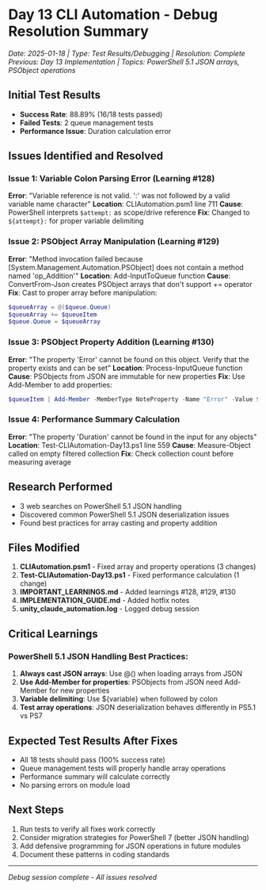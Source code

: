 # Day 13 CLI Automation - Debug Resolution Summary
*Date: 2025-01-18 | Type: Test Results/Debugging | Resolution: Complete*
*Previous: Day 13 Implementation | Topics: PowerShell 5.1 JSON arrays, PSObject operations*

## Initial Test Results
- **Success Rate**: 88.89% (16/18 tests passed)
- **Failed Tests**: 2 queue management tests
- **Performance Issue**: Duration calculation error

## Issues Identified and Resolved

### Issue 1: Variable Colon Parsing Error (Learning #128)
**Error**: "Variable reference is not valid. ':' was not followed by a valid variable name character"
**Location**: CLIAutomation.psm1 line 711
**Cause**: PowerShell interprets `$attempt:` as scope/drive reference
**Fix**: Changed to `${attempt}:` for proper variable delimiting

### Issue 2: PSObject Array Manipulation (Learning #129)
**Error**: "Method invocation failed because [System.Management.Automation.PSObject] does not contain a method named 'op_Addition'"
**Location**: Add-InputToQueue function
**Cause**: ConvertFrom-Json creates PSObject arrays that don't support += operator
**Fix**: Cast to proper array before manipulation:
```powershell
$queueArray = @($queue.Queue)
$queueArray += $queueItem
$queue.Queue = $queueArray
```

### Issue 3: PSObject Property Addition (Learning #130)
**Error**: "The property 'Error' cannot be found on this object. Verify that the property exists and can be set"
**Location**: Process-InputQueue function
**Cause**: PSObjects from JSON are immutable for new properties
**Fix**: Use Add-Member to add properties:
```powershell
$queueItem | Add-Member -MemberType NoteProperty -Name "Error" -Value $result.Error -Force
```

### Issue 4: Performance Summary Calculation
**Error**: "The property 'Duration' cannot be found in the input for any objects"
**Location**: Test-CLIAutomation-Day13.ps1 line 559
**Cause**: Measure-Object called on empty filtered collection
**Fix**: Check collection count before measuring average

## Research Performed
- 3 web searches on PowerShell 5.1 JSON handling
- Discovered common PowerShell 5.1 JSON deserialization issues
- Found best practices for array casting and property addition

## Files Modified
1. **CLIAutomation.psm1** - Fixed array and property operations (3 changes)
2. **Test-CLIAutomation-Day13.ps1** - Fixed performance calculation (1 change)
3. **IMPORTANT_LEARNINGS.md** - Added learnings #128, #129, #130
4. **IMPLEMENTATION_GUIDE.md** - Added hotfix notes
5. **unity_claude_automation.log** - Logged debug session

## Critical Learnings

### PowerShell 5.1 JSON Handling Best Practices:
1. **Always cast JSON arrays**: Use @() when loading arrays from JSON
2. **Use Add-Member for properties**: PSObjects from JSON need Add-Member for new properties
3. **Variable delimiting**: Use ${variable} when followed by colon
4. **Test array operations**: JSON deserialization behaves differently in PS5.1 vs PS7

## Expected Test Results After Fixes
- All 18 tests should pass (100% success rate)
- Queue management tests will properly handle array operations
- Performance summary will calculate correctly
- No parsing errors on module load

## Next Steps
1. Run tests to verify all fixes work correctly
2. Consider migration strategies for PowerShell 7 (better JSON handling)
3. Add defensive programming for JSON operations in future modules
4. Document these patterns in coding standards

---
*Debug session complete - All issues resolved*